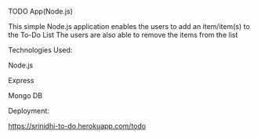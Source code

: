 TODO App(Node.js)

This simple Node.js application enables the users to add an item/item(s) to the To-Do List
The users are also able to remove the items from the list

Technologies Used: 

Node.js

Express 

Mongo DB

Deployment:

https://srinidhi-to-do.herokuapp.com/todo
